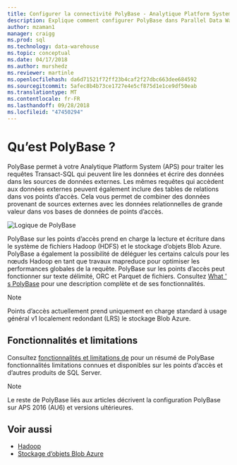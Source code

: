 ```yaml
---
title: Configurer la connectivité PolyBase - Analytique Platform System | Microsoft Docs
description: Explique comment configurer PolyBase dans Parallel Data Warehouse pour se connecter à Hadoop ou Microsoft Azure storage blob sources de données externes. Utilisez PolyBase pour exécuter des requêtes qui intègrent des données provenant de plusieurs sources, dont Hadoop, stockage blob Azure et Parallel Data Warehouse.
author: mzaman1
manager: craigg
ms.prod: sql
ms.technology: data-warehouse
ms.topic: conceptual
ms.date: 04/17/2018
ms.author: murshedz
ms.reviewer: martinle
ms.openlocfilehash: da6d71521f72ff23b4caf2f27dbc663dee684592
ms.sourcegitcommit: 5afec8b4b73ce1727e4e5cf875d1e1ce9df50eab
ms.translationtype: MT
ms.contentlocale: fr-FR
ms.lasthandoff: 09/28/2018
ms.locfileid: "47450294"
---
```

# <a name="what-is-polybase"></a>Qu’est PolyBase ?
PolyBase permet à votre Analytique Platform System (APS) pour traiter les requêtes Transact-SQL qui peuvent lire les données et écrire des données dans les sources de données externes. Les mêmes requêtes qui accèdent aux données externes peuvent également inclure des tables de relations dans vos points d’accès. Cela vous permet de combiner des données provenant de sources externes avec les données relationnelles de grande valeur dans vos bases de données de points d’accès.

![Logique de PolyBase](media/polybase/polybase-logical.png)

PolyBase sur les points d’accès prend en charge la lecture et écriture dans le système de fichiers Hadoop (HDFS) et le stockage d’objets Blob Azure. PolyBase a également la possibilité de déléguer les certains calculs pour les nœuds Hadoop en tant que travaux mapreduce pour optimiser les performances globales de la requête. PolyBase sur les points d’accès peut fonctionner sur texte délimité, ORC et Parquet de fichiers. Consultez [What ' s PolyBase](https://docs.microsoft.com/sql/relational-databases/polybase/polybase-guide) pour une description complète et de ses fonctionnalités.

> [!NOTE]
> Points d’accès actuellement prend uniquement en charge standard à usage général v1 localement redondant (LRS) le stockage Blob Azure.

## <a name="features-and-limitations"></a>Fonctionnalités et limitations
Consultez [fonctionnalités et limitations de](https://docs.microsoft.com/sql/relational-databases/polybase/polybase-versioned-feature-summary) pour un résumé de PolyBase fonctionnalités limitations connues et disponibles sur les points d’accès et d’autres produits de SQL Server.

> [!NOTE] 
> Le reste de PolyBase liés aux articles décrivent la configuration PolyBase sur APS 2016 (AU6) et versions ultérieures.

## <a name="see-also"></a>Voir aussi
- [Hadoop](polybase-configure-hadoop.md)
- [Stockage d’objets Blob Azure](polybase-configure-azure-blob-storage.md)
<!-- MISSING LINKS [PolyBase &#40;SQL Server PDW&#41;](../sqlpdw/polybase-sql-server-pdw.md)  -->  
  

